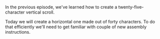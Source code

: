 In the previous episode, we've learned how to create a twenty-five-character vertical scroll.

Today we will create a horizontal one made out of forty characters. To do that efficiently we'll need to get familiar with couple of new assembly instructions.